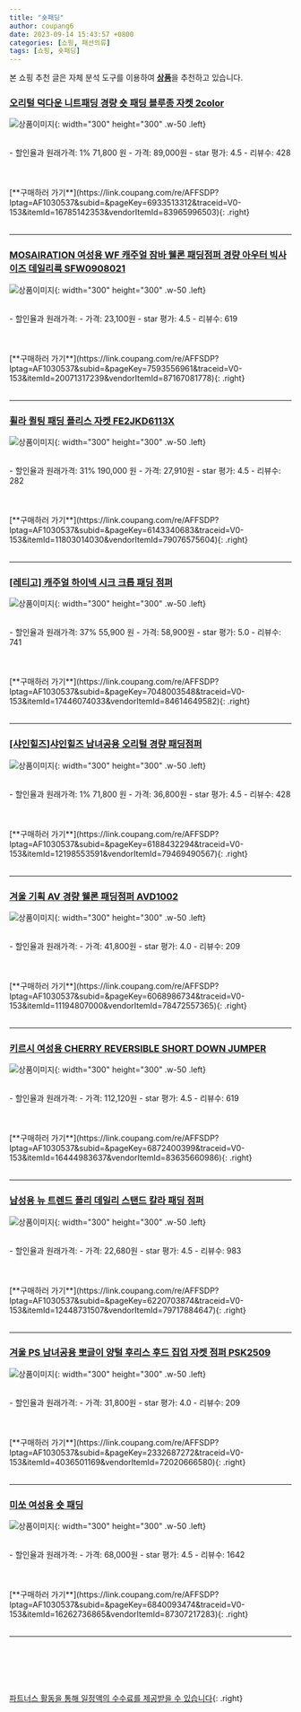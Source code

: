 ```yaml
---
title: "숏패딩"
author: coupang6
date: 2023-09-14 15:43:57 +0800
categories: [쇼핑, 패션의류]
tags: [쇼핑, 숏패딩]
---
```


본 쇼핑 추천 글은 자체 분석 도구를 이용하여 [**상품**](https://link.coupang.com/a/bao1ui)을 추천하고 있습니다.

### [오리털 덕다운 니트패딩 경량 숏 패딩 블루종 자켓 2color](https://link.coupang.com/re/AFFSDP?lptag=AF1030537&subid=&pageKey=6933513312&traceid=V0-153&itemId=16785142353&vendorItemId=83965996503)

![상품이미지](https://thumbnail9.coupangcdn.com/thumbnails/remote/230x230ex/image/vendor_inventory/9d33/66e050c5fdf16927d22bde49fcac544798048fa3f68b921d0eb513a2d62c.jpeg){: width="300" height="300" .w-50 .left}


<br>
- 할인율과 원래가격: 1%  71,800   원
- 가격: 89,000원
- star 평가: 4.5
- 리뷰수: 428
<br>
<br>
<br>
<br>
[**구매하러 가기**](https://link.coupang.com/re/AFFSDP?lptag=AF1030537&subid=&pageKey=6933513312&traceid=V0-153&itemId=16785142353&vendorItemId=83965996503){: .right}
<br>
<br>

---

### [MOSAIRATION 여성용 WF 캐주얼 잠바 웰론 패딩점퍼 경량 아우터 빅사이즈 데일리룩 SFW0908021](https://link.coupang.com/re/AFFSDP?lptag=AF1030537&subid=&pageKey=7593556961&traceid=V0-153&itemId=20071317239&vendorItemId=87167081778)

![상품이미지](https://thumbnail7.coupangcdn.com/thumbnails/remote/230x230ex/image/vendor_inventory/6c44/c67d2ae30c7fc62b99a4914b41f565b502197546a8f456d2c3ed7bd6a232.jpg){: width="300" height="300" .w-50 .left}


<br>
- 할인율과 원래가격: 
- 가격: 23,100원
- star 평가: 4.5
- 리뷰수: 619
<br>
<br>
<br>
<br>
[**구매하러 가기**](https://link.coupang.com/re/AFFSDP?lptag=AF1030537&subid=&pageKey=7593556961&traceid=V0-153&itemId=20071317239&vendorItemId=87167081778){: .right}
<br>
<br>

---

### [휠라 퀼팅 패딩 플리스 자켓 FE2JKD6113X](https://link.coupang.com/re/AFFSDP?lptag=AF1030537&subid=&pageKey=6143340683&traceid=V0-153&itemId=11803014030&vendorItemId=79076575604)

![상품이미지](https://thumbnail7.coupangcdn.com/thumbnails/remote/230x230ex/image/retail/images/8380860648723942-15810a1b-3434-4691-b1ec-8e9445227168.jpg){: width="300" height="300" .w-50 .left}


<br>
- 할인율과 원래가격: 31%  190,000   원
- 가격: 27,910원
- star 평가: 4.5
- 리뷰수: 282
<br>
<br>
<br>
<br>
[**구매하러 가기**](https://link.coupang.com/re/AFFSDP?lptag=AF1030537&subid=&pageKey=6143340683&traceid=V0-153&itemId=11803014030&vendorItemId=79076575604){: .right}
<br>
<br>

---

### [[레티고] 캐주얼 하이넥 시크 크롭 패딩 점퍼](https://link.coupang.com/re/AFFSDP?lptag=AF1030537&subid=&pageKey=7048003548&traceid=V0-153&itemId=17446074033&vendorItemId=84614649582)

![상품이미지](https://thumbnail9.coupangcdn.com/thumbnails/remote/230x230ex/image/vendor_inventory/98f9/e5e821775f344502cdb0eaa17fb4234a3afbad3c728018e29fd79b9b99cf.jpg){: width="300" height="300" .w-50 .left}


<br>
- 할인율과 원래가격: 37%  55,900   원
- 가격: 58,900원
- star 평가: 5.0
- 리뷰수: 741
<br>
<br>
<br>
<br>
[**구매하러 가기**](https://link.coupang.com/re/AFFSDP?lptag=AF1030537&subid=&pageKey=7048003548&traceid=V0-153&itemId=17446074033&vendorItemId=84614649582){: .right}
<br>
<br>

---

### [[샤인힐즈]샤인힐즈 남녀공용 오리털 경량 패딩점퍼](https://link.coupang.com/re/AFFSDP?lptag=AF1030537&subid=&pageKey=6188432294&traceid=V0-153&itemId=12198553591&vendorItemId=79469490567)

![상품이미지](https://thumbnail9.coupangcdn.com/thumbnails/remote/230x230ex/image/vendor_inventory/c77e/480bf5b83b6225610c2cc8f4834f4f85b011baa7ff96ef33db3814ab39d3.jpg){: width="300" height="300" .w-50 .left}


<br>
- 할인율과 원래가격: 1%  71,800   원
- 가격: 36,800원
- star 평가: 4.5
- 리뷰수: 428
<br>
<br>
<br>
<br>
[**구매하러 가기**](https://link.coupang.com/re/AFFSDP?lptag=AF1030537&subid=&pageKey=6188432294&traceid=V0-153&itemId=12198553591&vendorItemId=79469490567){: .right}
<br>
<br>

---

### [겨울 기획 AV 경량 웰론 패딩점퍼 AVD1002](https://link.coupang.com/re/AFFSDP?lptag=AF1030537&subid=&pageKey=6068986734&traceid=V0-153&itemId=11194807000&vendorItemId=78472557365)

![상품이미지](https://thumbnail10.coupangcdn.com/thumbnails/remote/230x230ex/image/vendor_inventory/76c9/fd39ef86aceb58f3d17c7e3357c46ab21464c93bba74d71d13cdf76c20ad.jpg){: width="300" height="300" .w-50 .left}


<br>
- 할인율과 원래가격: 
- 가격: 41,800원
- star 평가: 4.0
- 리뷰수: 209
<br>
<br>
<br>
<br>
[**구매하러 가기**](https://link.coupang.com/re/AFFSDP?lptag=AF1030537&subid=&pageKey=6068986734&traceid=V0-153&itemId=11194807000&vendorItemId=78472557365){: .right}
<br>
<br>

---

### [키르시 여성용 CHERRY REVERSIBLE SHORT DOWN JUMPER](https://link.coupang.com/re/AFFSDP?lptag=AF1030537&subid=&pageKey=6872400399&traceid=V0-153&itemId=16444983637&vendorItemId=83635660986)

![상품이미지](https://thumbnail6.coupangcdn.com/thumbnails/remote/230x230ex/image/retail/images/2022/10/27/12/2/a7636ebd-330f-463a-9dd6-8b270fb3c9c4.jpg){: width="300" height="300" .w-50 .left}


<br>
- 할인율과 원래가격: 
- 가격: 112,120원
- star 평가: 4.5
- 리뷰수: 619
<br>
<br>
<br>
<br>
[**구매하러 가기**](https://link.coupang.com/re/AFFSDP?lptag=AF1030537&subid=&pageKey=6872400399&traceid=V0-153&itemId=16444983637&vendorItemId=83635660986){: .right}
<br>
<br>

---

### [남성용 뉴 트렌드 폴리 데일리 스탠드 칼라 패딩 점퍼](https://link.coupang.com/re/AFFSDP?lptag=AF1030537&subid=&pageKey=6220703874&traceid=V0-153&itemId=12448731507&vendorItemId=79717884647)

![상품이미지](https://thumbnail10.coupangcdn.com/thumbnails/remote/230x230ex/image/rs_quotation_api/oog4sc0c/5bd73e7f216f4f3abcd9ec26023129a3.jpg){: width="300" height="300" .w-50 .left}


<br>
- 할인율과 원래가격: 
- 가격: 22,680원
- star 평가: 4.5
- 리뷰수: 983
<br>
<br>
<br>
<br>
[**구매하러 가기**](https://link.coupang.com/re/AFFSDP?lptag=AF1030537&subid=&pageKey=6220703874&traceid=V0-153&itemId=12448731507&vendorItemId=79717884647){: .right}
<br>
<br>

---

### [겨울 PS 남녀공용 뽀글이 양털 후리스 후드 집업 자켓 점퍼 PSK2509](https://link.coupang.com/re/AFFSDP?lptag=AF1030537&subid=&pageKey=2332687272&traceid=V0-153&itemId=4036501169&vendorItemId=72020666580)

![상품이미지](https://thumbnail10.coupangcdn.com/thumbnails/remote/230x230ex/image/vendor_inventory/2388/e5273fe23bf924db96d8f87d0e93644764e65f98b3b9882bc6e9438416b7.jpg){: width="300" height="300" .w-50 .left}


<br>
- 할인율과 원래가격: 
- 가격: 31,800원
- star 평가: 4.0
- 리뷰수: 209
<br>
<br>
<br>
<br>
[**구매하러 가기**](https://link.coupang.com/re/AFFSDP?lptag=AF1030537&subid=&pageKey=2332687272&traceid=V0-153&itemId=4036501169&vendorItemId=72020666580){: .right}
<br>
<br>

---

### [미쏘 여성용 숏 패딩](https://link.coupang.com/re/AFFSDP?lptag=AF1030537&subid=&pageKey=6840093474&traceid=V0-153&itemId=16262736865&vendorItemId=87307217283)

![상품이미지](https://thumbnail8.coupangcdn.com/thumbnails/remote/230x230ex/image/vendor_inventory/d2b7/e03835761b90689fcfc0c87b103ec1da16d8c68905ef753e6acf0f4d7d02.JPG){: width="300" height="300" .w-50 .left}


<br>
- 할인율과 원래가격: 
- 가격: 68,000원
- star 평가: 4.5
- 리뷰수: 1642
<br>
<br>
<br>
<br>
[**구매하러 가기**](https://link.coupang.com/re/AFFSDP?lptag=AF1030537&subid=&pageKey=6840093474&traceid=V0-153&itemId=16262736865&vendorItemId=87307217283){: .right}
<br>
<br>

---
<br><br><br><br><br> [파트너스 활동을 통해 일정액의 수수료를 제공받을 수 있습니다](https://link.coupang.com/a/bao1ui){: .right}